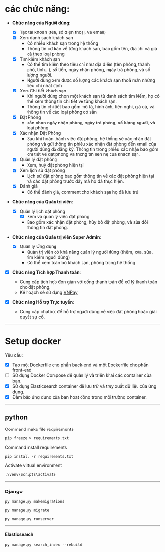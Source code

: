 # các chức năng:

- **Chức năng của Người dùng**:

  - [x] Tạo tài khoản (tên, số điện thoại, và email)
  - [x] Xem danh sách khách sạn
    - Có nhiều khách sạn trong hệ thống
    - Thông tin cơ bản về từng khách sạn, bao gồm tên, địa chỉ và giá cả theo loại phòng
  - [x] Tìm kiếm khách sạn
    - Có thể tìm kiếm theo tiêu chí như địa điểm (tên phòng, thành phố, tỉnh...), số tiền, ngày nhận phòng, ngày trả phòng, và số lượng người.
    - Người dùng xem được số lượng các khách sạn thoã mãn những tiêu chí nhất định
  - [x] Xem Chi tiết khách sạn
    - Khi người dùng chọn một khách sạn từ danh sách tìm kiếm, họ có thể xem thông tin chi tiết về từng khách sạn.
    - Thông tin chi tiết bao gồm mô tả, hình ảnh, tiện nghi, giá cả, và thông tin về các loại phòng có sẵn
  - [x] Đặt Phòng
    - cần chọn ngày nhận phòng, ngày trả phòng, số lượng người, và loại phòng
  - [x] Xác nhận Đặt Phòng
    - Sau khi hoàn thành việc đặt phòng, hệ thống sẽ xác nhận đặt phòng và gửi thông tin phiếu xác nhận đặt phòng
      đến email của người dùng đã đăng ký.
      Thông tin trong phiếu xác nhận bao gồm chi tiết về đặt phòng và thông tin liên hệ của khách sạn.
  - [x] Quản lý đặt phòng
    - Xem, huỷ đặt phòng hiện tại
  - [x] Xem lịch sử đặt phòng
    - Lịch sử đặt phòng bao gồm thông tin về các đặt phòng hiện tại và các đặt phòng trước đây mà họ đã thực hiện.
  - [x] Đánh giá
    - Có thể đánh giá, comment cho khách sạn họ đã lưu trú

- **Chức năng của Quản trị viên**:

  - [x] Quản lý lịch đặt phòng
    - [x] Xem và quản lý việc đặt phòng
    - Bao gồm xác nhận đặt phòng, hủy bỏ đặt phòng, và sửa đổi thông tin đặt phòng.

- **Chức năng của Quản trị viên Super Admin**:

  - [x] Quản lý Ứng dụng
    - Quản trị viên có khả năng quản lý người dùng (thêm, xóa, sửa, tìm kiếm người dùng)
    - Có thể xem toàn bô khách sạn, phòng trong hệ thống

- [x] **Chức năng Tích hợp Thanh toán**:

  - Cung cấp tích hợp đơn giản với cổng thanh toán để xử lý thanh toán cho đặt phòng.
  - Kế hoạch sẽ sử dụng [VNPay](/docs/vnpay.md)

- [x] **Chức năng Hỗ trợ Trực tuyến**:
  - Cung cấp chatbot để hỗ trợ người dùng về việc đặt phòng hoặc giải quyết sự cố.

---

# Setup docker

Yêu cầu:

- [x] Tạo một Dockerfile cho phần back-end và một Dockerfile cho phần front-end
- [ ] Sử dụng Docker Compose để quản lý và triển khai các container của bạn.
- [x] Sử dụng Elasticsearch container để lưu trữ và truy xuất dữ liệu của ứng dụng.
- [x] Đảm bảo ứng dụng của bạn hoạt động trong môi trường container.

---

## python

Command make file requirements

```shell
pip freeze > requirements.txt
```

Command install requirements

```shell
pip install -r requirements.txt
```

Activate virtual environment

```shell
.\venv\Scripts\activate
```

---

### Django

```shell
py manage.py makemigrations
```

```shell
py manage.py migrate
```

```shell
py manage.py runserver
```

---

#### Elasticsearch

```shell
py manage.py search_index --rebuild
```
